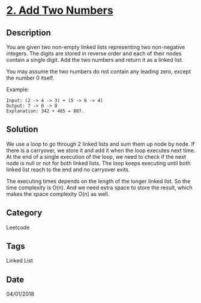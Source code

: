 ﻿# [2. Add Two Numbers](https://leetcode.com/problems/add-two-numbers/description/)

## Description
You are given two non-empty linked lists representing two non-negative integers. The digits are stored in reverse order and each of their nodes contain a single digit. Add the two numbers and return it as a linked list.

You may assume the two numbers do not contain any leading zero, except the number 0 itself.

Example:
```
Input: (2 -> 4 -> 3) + (5 -> 6 -> 4)
Output: 7 -> 0 -> 8
Explanation: 342 + 465 = 807.
```
## Solution
We use a loop to go through 2 linked lists and sum them up node by node. If there is a carryover, we store it and add it when the loop executes next time.
At the end of a single execution of the loop, we need to check if the next node is null or not for both linked lists.
The loop keeps executing until both linked list reach to the end and no carryover exits.

The executing times depends on the length of the longer linked list. So the time complexity is O(n).
And we need extra space to store the result, which makes the space complexity O(n) as well.

## Category
Leetcode

## Tags
Linked List

## Date
04/01/2018
        